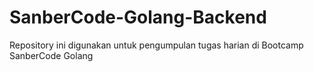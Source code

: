 # SanberCode-Golang-Backend
Repository ini digunakan untuk pengumpulan tugas harian di Bootcamp SanberCode Golang
